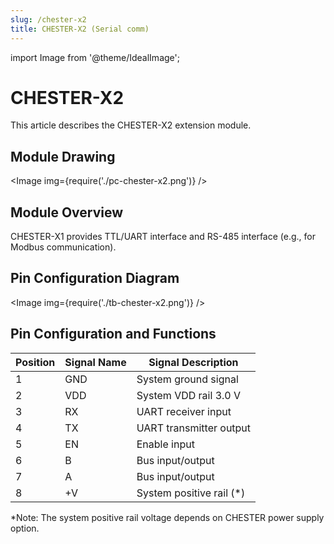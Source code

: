 ```yaml
---
slug: /chester-x2
title: CHESTER-X2 (Serial comm)
---
```

import Image from '@theme/IdealImage';

# CHESTER-X2

This article describes the CHESTER-X2 extension module.

## Module Drawing

<Image img={require('./pc-chester-x2.png')} />

## Module Overview

CHESTER-X1 provides  TTL/UART interface and RS-485 interface (e.g., for Modbus communication).

## Pin Configuration Diagram

<Image img={require('./tb-chester-x2.png')} />

## Pin Configuration and Functions

| Position | Signal Name | Signal Description       |
| -------- | ----------- | ------------------------ |
| 1        | GND         | System ground signal     |
| 2        | VDD         | System VDD rail 3.0 V    |
| 3        | RX          | UART receiver input      |
| 4        | TX          | UART transmitter output  |
| 5        | EN          | Enable input             |
| 6        | B           | Bus input/output         |
| 7        | A           | Bus input/output         |
| 8        | +V          | System positive rail (*) |

*Note: The system positive rail voltage depends on CHESTER power supply option.